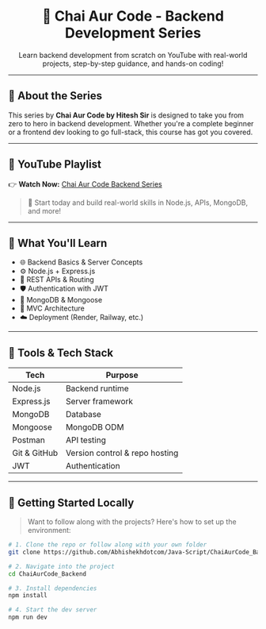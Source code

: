 
<h1 align="center">🚀 Chai Aur Code - Backend Development Series</h1>

<p align="center">
  Learn backend development from scratch on YouTube with real-world projects, step-by-step guidance, and hands-on coding!
</p>

---

## 📌 About the Series

This series by **Chai Aur Code by Hitesh Sir** is designed to take you from zero to hero in backend development. Whether you're a complete beginner or a frontend dev looking to go full-stack, this course has got you covered.

---

## 🎥 YouTube Playlist

👉 **Watch Now:** [Chai Aur Code Backend Series](https://youtube.com/playlist?list=PLu71SKxNbfoBGh_8p_NS-ZAh6v7HhYqHW&si=AuD8hrkU9bChEXqh)

> 🎯 Start today and build real-world skills in Node.js, APIs, MongoDB, and more!

---

## 🧠 What You'll Learn

- 🌐 Backend Basics & Server Concepts  
- ⚙️ Node.js + Express.js  
- 📡 REST APIs & Routing  
- 🛡️ Authentication with JWT  
- 🧱 MongoDB & Mongoose  
- 🧩 MVC Architecture  
- ☁️ Deployment (Render, Railway, etc.)

---

## 🧰 Tools & Tech Stack

| Tech         | Purpose                        |
|--------------|--------------------------------|
| Node.js      | Backend runtime                |
| Express.js   | Server framework               |
| MongoDB      | Database                       |
| Mongoose     | MongoDB ODM                    |
| Postman      | API testing                    |
| Git & GitHub | Version control & repo hosting |
| JWT          | Authentication                 |

---

## 🚀 Getting Started Locally

> Want to follow along with the projects? Here's how to set up the environment:

```bash
# 1. Clone the repo or follow along with your own folder
git clone https://github.com/Abhishekhdotcom/Java-Script/ChaiAurCode_Backend.git

# 2. Navigate into the project
cd ChaiAurCode_Backend

# 3. Install dependencies
npm install

# 4. Start the dev server
npm run dev
